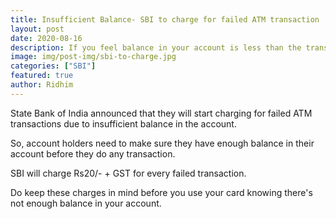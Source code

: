 ```yaml
---
title: Insufficient Balance- SBI to charge for failed ATM transaction
layout: post
date: 2020-08-16
description: If you feel balance in your account is less than the transaction amount, then read this.
image: img/post-img/sbi-to-charge.jpg
categories: ["SBI"]
featured: true
author: Ridhim
---
```


State Bank of India announced that they will start charging for failed ATM transactions due to insufficient balance in the account.

So, account holders need to make sure they have enough balance in their account before they do any transaction.

SBI will charge Rs20/- + GST for every failed transaction.

Do keep these charges in mind before you use your card knowing there's not enough balance in your account.


